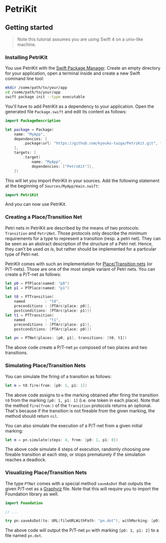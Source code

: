 # PetriKit

## Getting started

> Note this tutorial assumes you are using Swift 4 on a unix-like machine.

### Installing PetriKit

You use PetriKit with the [Swift Package Manager](https://swift.org/package-manager/).
Create an empty directory for your application,
open a terminal inside and create a new Swift command line tool:

```bash
mkdir /some/path/to/your/app
cd /some/path/to/your/app
swift package init --type executable
```

You'll have to add PetriKit as a dependency to your application.
Open the generated file `Package.swift` and edit its content as follows:

```swift
import PackageDescription

let package = Package(
    name: "MyApp",
    dependencies: [
        .package(url: "https://github.com/kyouko-taiga/PetriKit.git", from: "1.0.0")
    ],
    targets: [
        .target(
            name: "MyApp",
            dependencies: ["PetriKit"]),
    ])
```

This will let you import PetriKit in your sources.
Add the following statement at the beginning of `Sources/MyApp/main.swift`:

```swift
import PetriKit
```

And you can now use PetriKit.

### Creating a Place/Transition Net

Petri nets in PetriKit are described by the means of two protocols:
`Transition` and `PetriNet`.
Those protocols only describe the minimum requirements for a type
to represent a transition (resp. a petri net).
They can be seen as an abstract description of the structure of a Petri net.
Hence, they can't be used *as is*,
but rather should be implemented for a particular type of Petri net.

PetriKit comes with such an implementation for
[Place/Transition nets](https://en.wikipedia.org/wiki/Petri_net) (or P/T-nets).
Those are one of the most simple variant of Petri nets.
You can create a P/T-net as follows:

```swift
let p0 = PTPlace(named: "p0")
let p1 = PTPlace(named: "p1")

let t0 = PTTransition(
    named         : "t0",
    preconditions : [PTArc(place: p0)],
    postconditions: [PTArc(place: p1)])
let t1 = PTTransition(
    named         : "t1",
    preconditions : [PTArc(place: p1)],
    postconditions: [PTArc(place: p0)])

let pn = PTNet(places: [p0, p1], transitions: [t0, t1])
```

The above code create a P/T-net `pn` composed of two places and two transitions.

### Simulating Place/Transition Nets

You can simulate the firing of a transition as follows:

```swift
let m = t0.fire(from: [p0: 1, p1: 1])
```

The above code assigns to `m` the marking obtained after firing the transition `t0`
from the marking `[p0: 1, p1: 1]` (i.e. one token in each place).
Note that the method `fire(from:)` of the `Transition` protocols returns an optional.
That's because if the transition is not fireable from the given marking,
the method should return `nil`.

You can also simulate the execution of a P/T-net from a given initial marking:

```swift
let m = pn.simulate(steps: 4, from: [p0: 1, p1: 0])
```

The above code simulate 4 steps of execution,
randomly choosing one fireable transition at each step,
or stops prematurely if the simulation reaches a deadlock.

### Visualizing Place/Transition Nets

The type `PTNet` comes with a special method `saveAsDot`
that outputs the given P/T-net as a [Graphviz](http://www.graphviz.org/content/dot-language) file.
Note that this will require you to import the Foundation library as well.

```swift
import Foundation

// ...

try pn.saveAsDot(to: URL(fileURLWithPath: "pn.dot"), withMarking: [p0: 1, p1: 2])
```

The above code will output the P/T-net `pn` with marking `[p0: 1, p1: 2]`
to a file named `pn.dot`.
